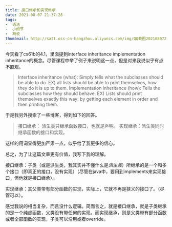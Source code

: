 ```yaml
---
title: 接口继承和实现继承
date: 2021-08-07 21:37:28
tags: 
-  语法
-  小细节
-  胡说
thumbnail: http://satt.oss-cn-hangzhou.aliyuncs.com/img/QQ截图20210807224112.png
---
```


今天看了cs61b的4.1，里面提到interface inheritance implementation   inheritance的概念。尽管课程中举了例子来说明这一点，但是对来我说似乎有点不直观。
>Interface inheritance (what): Simply tells what the subclasses should be able to do.
EX) all lists should be able to print themselves, how they do it is up to them.
Implementation inheritance (how): Tells the subclasses how they should behave.
EX) Lists should print themselves exactly this way: by getting each element in order and then printing them.

于是我另外搜索了一些博客，得到如下的回答。

>接口继承： 派生类只继承函数接口，也就是声明。
>实现继承：派生类同时继承函数的接口和实现。

这样的用词显得更加严肃一点，似乎给了我更多的信心。

总之，为了让这篇文章更有价值，我写下我的理解。

接口继承：子类（或是派生类，我其实并不懂什么是*派生类*）所继承的是一个和多个接口（即真正的接口，没有实现）（尽管在java中，要用到implements来实现接口，但他就是接口继承）。

实现继承：其父类带有部分函数的实现，实际上，它就不再是狭义的接口了。（尽管可以）。

感觉我说的相当复杂，而且没什么逻辑。简而言之，就是接口继承，就是子类继承的是一个纯虚函数，父类没有带任何的实现。而实现继承，则是父类带有部分函数或者全部函数的实现，子类可以沿用或者override。
